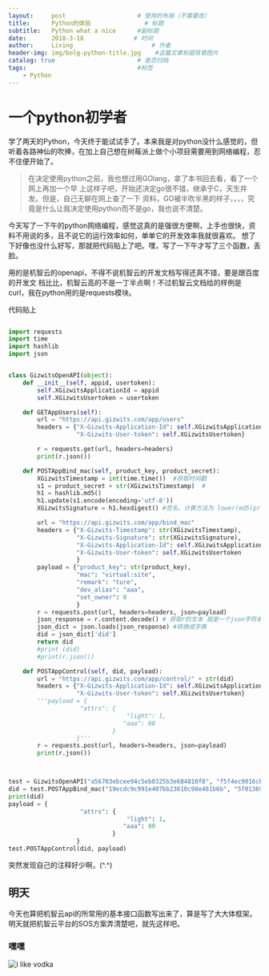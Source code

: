 ```yaml
---
layout:     post                    # 使用的布局（不需要改）
title:      Python的体验               # 标题 
subtitle:   Python what a nice 		#副标题
date:       2018-3-18              # 时间
author:     Living                      # 作者
header-img: img/bolg-python-title.jpg    #这篇文章标题背景图片
catalog: true                       # 是否归档
tags:                               #标签
    - Python
---
```


# 一个python初学者
学了两天的Python，今天终于能试试手了。本来我是对python没什么感觉的，但听着各路神仙的吹捧，在加上自己想在树莓派上做个小项目需要用到网络编程，忍不住便开始了。

>在决定使用python之前，我也想过用GOlang，拿了本书回去看，看了一个网上再加一个早
上这样子吧，开始还决定go很不错，继承于C，天生并发。但是，自己无聊在网上查了一下
资料，GO被半吹半黑的样子，，，，究竟是什么让我决定使用python而不是go，我也说不清楚。

今天写了一下午的python网络编程，感觉这真的是强很方便啊，上手也很快，资料不用说的多，且不说它的运行效率如何，单单它的开发效率我就很喜欢。
想了下好像也没什么好写，那就把代码贴上了吧。嘿，写了一下午才写了三个函数，丢脸。

用的是机智云的openapi，不得不说机智云的开发文档写得还真不错，要是跟百度的开发文
档比比，机智云高的不是一丁半点啊！不过机智云文档给的样例是curl，我在python用的是requests模块。

代码贴上

```python

import requests
import time
import hashlib
import json


class GizwitsOpenAPI(object):
    def __init__(self, appid, usertoken):
        self.XGizwitsApplicationId = appid
        self.XGizwitsUsertoken = usertoken

    def GETAppUsers(self):
        url = "https://api.gizwits.com/app/users"
        headers = {"X-Gizwits-Application-Id": self.XGizwitsApplicationId,
                   "X-Gizwits-User-token": self.XGizwitsUsertoken}

        r = requests.get(url, headers=headers)
        print(r.json())

    def POSTAppBind_mac(self, product_key, product_secret):
        XGizwitsTimestamp = int(time.time())  #获取时间戳
        s1 = product_secret + str(XGizwitsTimestamp)  #
        h1 = hashlib.md5()
        h1.update(s1.encode(encoding='utf-8'))
        XGizwitsSignature = h1.hexdigest() #签名，计算方法为 lower(md5(product_secret + timestamp)), timestamp 需与 X-Gizwits-Timestamp 一致

        url = "https://api.gizwits.com/app/bind_mac"
        headers = {"X-Gizwits-Timestamp": str(XGizwitsTimestamp),
                   "X-Gizwits-Signature": str(XGizwitsSignature),
                   "X-Gizwits-Application-Id": self.XGizwitsApplicationId,
                   "X-Gizwits-User-token": self.XGizwitsUsertoken
                   }
        payload = {"product_key": str(product_key),
                   "mac": "virtual:site",
                   "remark": "ture",
                   "dev_alias": "aaa",
                   "set_owner": 0
                   }
        r = requests.post(url, headers=headers, json=payload)
        json_response = r.content.decode() # 获取r的文本 就是一个json字符串
        json_dict = json.loads(json_response) #转换成字典
        did = json_dict['did']
        return did
        #print (did)
        #print(r.json())

    def POSTAppControl(self, did, payload):
        url = "https://api.gizwits.com/app/control/" + str(did)
        headers = {"X-Gizwits-Application-Id": self.XGizwitsApplicationId,
                   "X-Gizwits-User-token": self.XGizwitsUsertoken}
        '''payload = {
                    "attrs": {
                                 "light": 1,
                                "aaa": 60
                             }
                   }'''
        r = requests.post(url, headers=headers, json=payload)
        print(r.json())



test = GizwitsOpenAPI("a56703ebcee94c5eb0325b3e684810f8", "f5f4ec9016cb4cb59ae29db866e53604")
did = test.POSTAppBind_mac("19ecdc9c991e407bb23610c98e461b6b", "5f01369401e24d90b6208a1a9b073da2")
print(did)
payload = {
                    "attrs": {
                                 "light": 1,
                                "aaa": 80
                             }
                   }
test.POSTAppControl(did, payload)

```
突然发现自己的注释好少啊，(^.^)

## 明天
今天也算把机智云api的所常用的基本接口函数写出来了，算是写了大大体框架。明天就把机智云平台的SOS方案弄清楚吧，就先这样吧。


### 嘿嘿
![i like vodka](https://ss3.bdstatic.com/70cFv8Sh_Q1YnxGkpoWK1HF6hhy/it/u=2493197328,3770105629&fm=27&gp=0.jpg)

